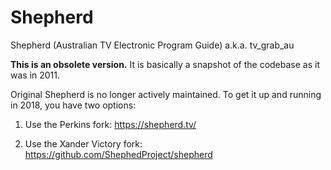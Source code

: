 # Shepherd
Shepherd (Australian TV Electronic Program Guide) a.k.a. tv_grab_au

**This is an obsolete version.** It is basically a snapshot of the codebase as it was in 2011.

Original Shepherd is no longer actively maintained. To get it up and running in 2018, you have two options:

1. Use the Perkins fork: https://shepherd.tv/

2. Use the Xander Victory fork: https://github.com/ShephedProject/shepherd
